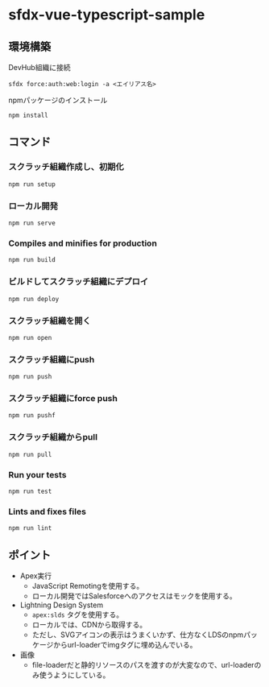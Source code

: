 # sfdx-vue-typescript-sample

## 環境構築

DevHub組織に接続

```
sfdx force:auth:web:login -a <エイリアス名>
```

npmパッケージのインストール

```
npm install
```

## コマンド

### スクラッチ組織作成し、初期化
```
npm run setup
```

### ローカル開発
```
npm run serve
```

### Compiles and minifies for production
```
npm run build
```

### ビルドしてスクラッチ組織にデプロイ
```
npm run deploy
```

### スクラッチ組織を開く
```
npm run open
```

### スクラッチ組織にpush
```
npm run push
```

### スクラッチ組織にforce push
```
npm run pushf
```

### スクラッチ組織からpull
```
npm run pull
```

### Run your tests
```
npm run test
```

### Lints and fixes files
```
npm run lint
```

## ポイント

* Apex実行
  * JavaScript Remotingを使用する。
  * ローカル開発ではSalesforceへのアクセスはモックを使用する。
* Lightning Design System
  * `apex:slds` タグを使用する。
  * ローカルでは、CDNから取得する。
  * ただし、SVGアイコンの表示はうまくいかず、仕方なくLDSのnpmパッケージからurl-loaderでimgタグに埋め込んでいる。
* 画像
  * file-loaderだと静的リソースのパスを渡すのが大変なので、url-loaderのみ使うようにしている。